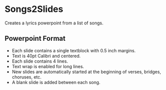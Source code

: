 # Songs2Slides
Creates a lyrics powerpoint from a list of songs.

## Powerpoint Format
- Each slide contains a single textblock with 0.5 inch margins.
- Text is 40pt Calibri and centered.
- Each slide contains 4 lines.
- Text wrap is enabled for long lines.
- New slides are automatically started at the beginning of verses, bridges, choruses, etc.
- A blank slide is added between each song.